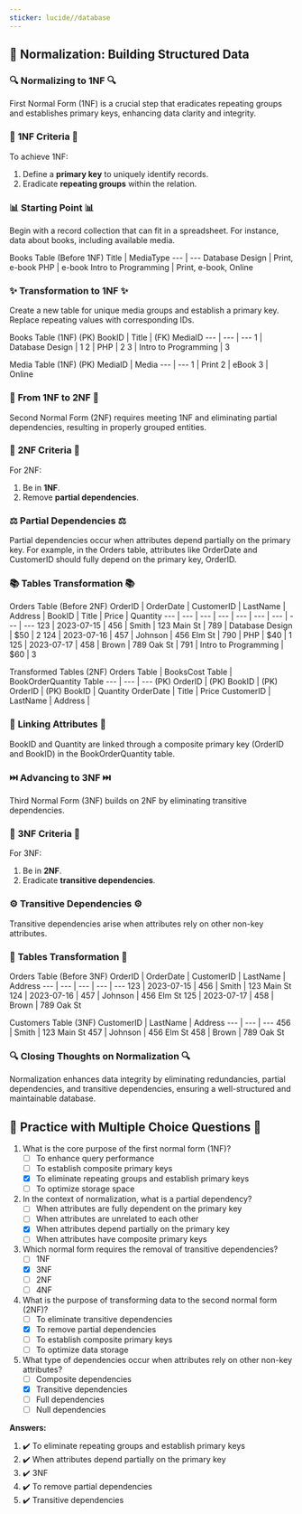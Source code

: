 ```yaml
---
sticker: lucide//database
---
```

## 🧩 **Normalization: Building Structured Data**

### 🔍 **Normalizing to 1NF** 🔍

First Normal Form (1NF) is a crucial step that eradicates repeating groups and establishes primary keys, enhancing data clarity and integrity.

### 📌 **1NF Criteria** 📌

To achieve 1NF:

1. Define a **primary key** to uniquely identify records.
2. Eradicate **repeating groups** within the relation.

### 📊 **Starting Point** 📊

Begin with a record collection that can fit in a spreadsheet. For instance, data about books, including available media.

Books Table (Before 1NF)
Title | MediaType
--- | ---
Database Design | Print, e-book
PHP | e-book
Intro to Programming | Print, e-book, Online

### ✨ **Transformation to 1NF** ✨

Create a new table for unique media groups and establish a primary key. Replace repeating values with corresponding IDs.

Books Table (1NF)
(PK) BookID | Title | (FK) MediaID
--- | --- | ---
1 | Database Design | 1
2 | PHP | 2
3 | Intro to Programming | 3

Media Table (1NF)
(PK) MediaID | Media
--- | ---
1 | Print
2 | eBook
3 | Online

### 🔄 **From 1NF to 2NF** 🔄

Second Normal Form (2NF) requires meeting 1NF and eliminating partial dependencies, resulting in properly grouped entities.

### 🎯 **2NF Criteria** 🎯

For 2NF:

1. Be in **1NF**.
2. Remove **partial dependencies**.

### ⚖️ **Partial Dependencies** ⚖️

Partial dependencies occur when attributes depend partially on the primary key. For example, in the Orders table, attributes like OrderDate and CustomerID should fully depend on the primary key, OrderID.

### 📚 **Tables Transformation** 📚

Orders Table (Before 2NF)
OrderID | OrderDate | CustomerID | LastName | Address | BookID | Title | Price | Quantity
--- | --- | --- | --- | --- | --- | --- | --- | ---
123 | 2023-07-15 | 456 | Smith | 123 Main St | 789 | Database Design | $50 | 2
124 | 2023-07-16 | 457 | Johnson | 456 Elm St | 790 | PHP | $40 | 1
125 | 2023-07-17 | 458 | Brown | 789 Oak St | 791 | Intro to Programming | $60 | 3

Transformed Tables (2NF)
Orders Table | BooksCost Table | BookOrderQuantity Table
--- | --- | ---
(PK) OrderID | (PK) BookID | (PK) OrderID | (PK) BookID | Quantity
OrderDate | Title | Price
CustomerID |
LastName |
Address |

### 🔗 **Linking Attributes** 🔗

BookID and Quantity are linked through a composite primary key (OrderID and BookID) in the BookOrderQuantity table.

### ⏭️ **Advancing to 3NF** ⏭️

Third Normal Form (3NF) builds on 2NF by eliminating transitive dependencies.

### 🚦 **3NF Criteria** 🚦

For 3NF:

1. Be in **2NF**.
2. Eradicate **transitive dependencies**.

### ⚙️ **Transitive Dependencies** ⚙️

Transitive dependencies arise when attributes rely on other non-key attributes.

### 📑 **Tables Transformation** 📑

Orders Table (Before 3NF)
OrderID | OrderDate | CustomerID | LastName | Address
--- | --- | --- | --- | ---
123 | 2023-07-15 | 456 | Smith | 123 Main St
124 | 2023-07-16 | 457 | Johnson | 456 Elm St
125 | 2023-07-17 | 458 | Brown | 789 Oak St

Customers Table (3NF)
CustomerID | LastName | Address
--- | --- | ---
456 | Smith | 123 Main St
457 | Johnson | 456 Elm St
458 | Brown | 789 Oak St

### 🔍 **Closing Thoughts on Normalization** 🔍

Normalization enhances data integrity by eliminating redundancies, partial dependencies, and transitive dependencies, ensuring a well-structured and maintainable database.

## 📝 **Practice with Multiple Choice Questions** 📝

1. What is the core purpose of the first normal form (1NF)?
   - [ ] To enhance query performance
   - [ ] To establish composite primary keys
   - [x] To eliminate repeating groups and establish primary keys
   - [ ] To optimize storage space

2. In the context of normalization, what is a partial dependency?
   - [ ] When attributes are fully dependent on the primary key
   - [ ] When attributes are unrelated to each other
   - [x] When attributes depend partially on the primary key
   - [ ] When attributes have composite primary keys

3. Which normal form requires the removal of transitive dependencies?
   - [ ] 1NF
   - [x] 3NF
   - [ ] 2NF
   - [ ] 4NF

4. What is the purpose of transforming data to the second normal form (2NF)?
   - [ ] To eliminate transitive dependencies
   - [x] To remove partial dependencies
   - [ ] To establish composite primary keys
   - [ ] To optimize data storage

5. What type of dependencies occur when attributes rely on other non-key attributes?
   - [ ] Composite dependencies
   - [x] Transitive dependencies
   - [ ] Full dependencies
   - [ ] Null dependencies

**Answers:**
1. ✔️ To eliminate repeating groups and establish primary keys
2. ✔️ When attributes depend partially on the primary key
3. ✔️ 3NF
4. ✔️ To remove partial dependencies
5. ✔️ Transitive dependencies